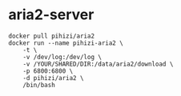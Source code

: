 aria2-server
============

```shell
docker pull pihizi/aria2
docker run --name pihizi-aria2 \
    -t \
    -v /dev/log:/dev/log \
    -v /YOUR/SHARED/DIR:/data/aria2/download \
    -p 6800:6800 \
    -d pihizi/aria2 \
    /bin/bash

```
